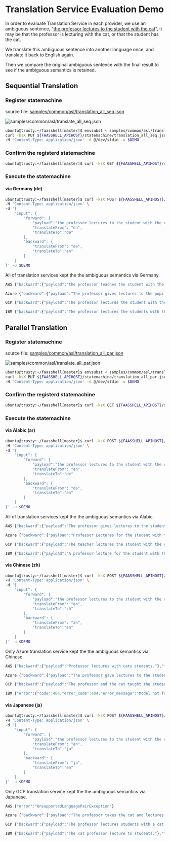 # Translation Service Evaluation Demo

In order to evaluate Translation Service in each provider, we use an
ambiguous sentence, "[the professor lectures to the student with the
cat][1]", it may be that the professor is lecturing with the cat, or
that the student has the cat.

We translate this ambiguous sentence into another language once, and
translate it back to English again.

Then we compare the original ambiguous sentence with the final result
to see if the ambiguous semantics is retained.

[1]: https://mitpress.mit.edu/sites/default/files/sicp/full-text/book/book-Z-H-28.html#%_sec_4.3.2 "Structure and Interpretation of Computer Programs"

## Sequential Translation

### Register statemachine

source file: [samples/common/asl/translation_all_seq.json](/samples/common/asl/translation_all_seq.json)

![samples/common/asl/translate_all_seq.json](/samples/common/graph/translate_all_seq.png)

  ```sh
  ubuntu@trusty:~/faasshell[master]$ envsubst < samples/common/asl/translation_all_seq.json | \
  curl -ksX PUT ${FAASSHELL_APIHOST}/statemachine/translation_all_seq.json?overwrite=true \
  -H 'Content-Type: application/json' -d @/dev/stdin -u $DEMO
```

### Confirm the registerd statemachine

```sh
ubuntu@trusty:~/faasshell[master]$ curl -ksX GET ${FAASSHELL_APIHOST}/statemachine/translation_all_seq.json -u $DEMO
```

### Execute the statemachine

#### via Germany (de)
```sh
ubuntu@trusty:~/faasshell[master]$ curl -ksX POST ${FAASSHELL_APIHOST}/statemachine/translation_all_seq.json?blocking=true \
-H 'Content-Type: application/json' \
-d '{
    "input": {
        "forward": {
            "payload":"the professor lectures to the student with the cat.",
            "translateFrom": "en",
            "translateTo":"de"
        },
        "backward": {
            "translateFrom": "de",
            "translateTo":"en"
        }
    }
}' -u $DEMO
```

All of translation services kept the the ambiguous semantics via
Germany.

```javascript
AWS {"backward":{"payload":"the professor teaches the student with the cat."},"forward":{"payload":"der Professor unterrichtet den Schüler mit der Katze."}}

Azure {"backward":{"payload":"The professor gives lectures to the pupil with the cat."},"forward":{"payload":"der Professor hält Vorträge an den Schüler mit der Katze."}}

GCP {"backward":{"payload":"The professor lectures the student with the cat."},"forward":{"payload":"der Professor hält dem Schüler mit der Katze Vorträge."}}

IBM {"backward":{"payload":"The professor lectures the students with the cat."},"forward":{"payload":"der Professor Vorlesungen die Studenten mit der Katze."}}
```

## Parallel Translation

### Register statemachine

source file: [samples/common/asl/translation_all_par.json](/samples/common/asl/translation_all_par.json)

![samples/common/asl/translate_all_par.json](/samples/common/graph/translate_all_par.png)

  ```sh
  ubuntu@trusty:~/faasshell[master]$ envsubst < samples/common/asl/translation_all_par.json | \
  curl -ksX PUT ${FAASSHELL_APIHOST}/statemachine/translation_all_par.json?overwrite=true \
  -H 'Content-Type: application/json' -d @/dev/stdin -u $DEMO
```

### Confirm the registerd statemachine

```sh
ubuntu@trusty:~/faasshell[master]$ curl -ksX GET ${FAASSHELL_APIHOST}/statemachine/translation_all_par.json -u $DEMO
```

### Execute the statemachine

#### via Alabic (ar)

```sh
ubuntu@trusty:~/faasshell[master]$ curl -ksX POST ${FAASSHELL_APIHOST}/statemachine/translation_all_par.json?blocking=true \
-H 'Content-Type: application/json' \
-d '{
    "input": {
        "forward": {
            "payload":"the professor lectures to the student with the cat.",
            "translateFrom": "en",
            "translateTo":"de"
        },
        "backward": {
            "translateFrom": "de",
            "translateTo":"en"
        }
    }
}' -u $DEMO
```

All of translation services kept the the ambiguous semantics via
Alabic.

```javascript
AWS {"backward":{"payload":"The professor gives lectures to the student with the cat."},"forward":{"payload":"الأستاذ يلقي محاضرات على الطالبمع القط."}}

Azure {"backward":{"payload":"Professor Lectures for the student with the cat."},"forward":{"payload":"أستاذ محاضرات للطالب مع القط."}}

GCP {"backward":{"payload":"The teacher lectures the student with the cat."},"forward":{"payload":"يحاضر الأستاذ للطالب مع القطة."}}

IBM {"backward":{"payload":"A professor lecture for the student with the cat."},"forward":{"payload":"محاضرة الأستاذ للطالب مع القطة."}}
```

#### via Chinese (zh)

```sh
ubuntu@trusty:~/faasshell[master]$ curl -ksX POST ${FAASSHELL_APIHOST}/statemachine/translation_all_par.json?blocking=true \
-H 'Content-Type: application/json' \
-d '{
    "input": {
        "forward": {
            "payload":"the professor lectures to the student with the cat.",
            "translateFrom": "en",
            "translateTo":"zh"
        },
        "backward": {
            "translateFrom": "zh",
            "translateTo":"en"
        }
    }
}' -u $DEMO
```

Only Azure translation service kept the the ambiguous semantics via
Chinese.

```javascript
AWS {"backward":{"payload":"Professor lectures with cats students."},"forward":{"payload":"教授讲座与猫的学生。"}}

Azure {"backward":{"payload":"The professor gave lectures to the students with cats."},"forward":{"payload":"教授用猫讲课给学生听。"}}

GCP {"backward":{"payload":"The professor and the cat taught the students together."},"forward":{"payload":"教授和猫一起给学生讲课。"}}

IBM {"error":{"code":404,"error_code":404,"error_message":"Model not found."}}
```

#### via Japanese (ja)

```sh
ubuntu@trusty:~/faasshell[master]$ curl -ksX POST ${FAASSHELL_APIHOST}/statemachine/translation_all_par.json?blocking=true \
-H 'Content-Type: application/json' \
-d '{
    "input": {
        "forward": {
            "payload":"the professor lectures to the student with the cat.",
            "translateFrom": "en",
            "translateTo":"ja"
        },
        "backward": {
            "translateFrom": "ja",
            "translateTo":"en"
        }
    }
}' -u $DEMO
```

Only GCP translation service kept the the ambiguous semantics via
Japanese.

```javascript
AWS {"error":"UnsupportedLanguagePairException"}

Azure {"backward":{"payload":"The professor takes the cat and lectures it to the student."},"forward":{"payload":"教授は猫連れて学生に講義をする。"}}

GCP {"backward":{"payload":"The professor lectures students with a cat."},"forward":{"payload":"教授は猫と一緒に学生に講義をする。"}}

IBM {"backward":{"payload":"The cat professor lecture to students."},"forward":{"payload":"猫は教授が学生に講義。"}}
```
